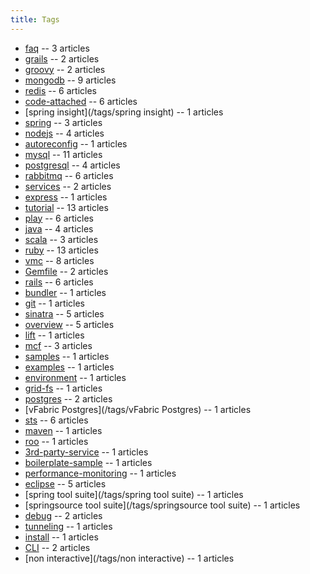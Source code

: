 ```yaml
---
title: Tags
---
```

* [faq](/tags/faq) -- 3 articles
* [grails](/tags/grails) -- 2 articles
* [groovy](/tags/groovy) -- 2 articles
* [mongodb](/tags/mongodb) -- 9 articles
* [redis](/tags/redis) -- 6 articles
* [code-attached](/tags/code-attached) -- 6 articles
* [spring insight](/tags/spring insight) -- 1 articles
* [spring](/tags/spring) -- 3 articles
* [nodejs](/tags/nodejs) -- 4 articles
* [autoreconfig](/tags/autoreconfig) -- 1 articles
* [mysql](/tags/mysql) -- 11 articles
* [postgresql](/tags/postgresql) -- 4 articles
* [rabbitmq](/tags/rabbitmq) -- 6 articles
* [services](/tags/services) -- 2 articles
* [express](/tags/express) -- 1 articles
* [tutorial](/tags/tutorial) -- 13 articles
* [play](/tags/play) -- 6 articles
* [java](/tags/java) -- 4 articles
* [scala](/tags/scala) -- 3 articles
* [ruby](/tags/ruby) -- 13 articles
* [vmc](/tags/vmc) -- 8 articles
* [Gemfile](/tags/Gemfile) -- 2 articles
* [rails](/tags/rails) -- 6 articles
* [bundler](/tags/bundler) -- 1 articles
* [git](/tags/git) -- 1 articles
* [sinatra](/tags/sinatra) -- 5 articles
* [overview](/tags/overview) -- 5 articles
* [lift](/tags/lift) -- 1 articles
* [mcf](/tags/mcf) -- 3 articles
* [samples](/tags/samples) -- 1 articles
* [examples](/tags/examples) -- 1 articles
* [environment](/tags/environment) -- 1 articles
* [grid-fs](/tags/grid-fs) -- 1 articles
* [postgres](/tags/postgres) -- 2 articles
* [vFabric Postgres](/tags/vFabric Postgres) -- 1 articles
* [sts](/tags/sts) -- 6 articles
* [maven](/tags/maven) -- 1 articles
* [roo](/tags/roo) -- 1 articles
* [3rd-party-service](/tags/3rd-party-service) -- 1 articles
* [boilerplate-sample](/tags/boilerplate-sample) -- 1 articles
* [performance-monitoring](/tags/performance-monitoring) -- 1 articles
* [eclipse](/tags/eclipse) -- 5 articles
* [spring tool suite](/tags/spring tool suite) -- 1 articles
* [springsource tool suite](/tags/springsource tool suite) -- 1 articles
* [debug](/tags/debug) -- 2 articles
* [tunneling](/tags/tunneling) -- 1 articles
* [install](/tags/install) -- 1 articles
* [CLI](/tags/CLI) -- 2 articles
* [non interactive](/tags/non interactive) -- 1 articles
